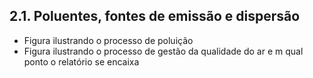 ## 2.1.	Poluentes, fontes de emissão e dispersão

* Figura ilustrando o processo de  poluição
* Figura ilustrando o processo de gestão da qualidade do ar e m qual ponto o relatório se encaixa
